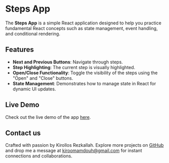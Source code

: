 # Steps App

The **Steps App** is a simple React application designed to help you practice fundamental React concepts such as state management, event handling, and conditional rendering.

## Features

- **Next and Previous Buttons**: Navigate through steps.
- **Step Highlighting**: The current step is visually highlighted.
- **Open/Close Functionality**: Toggle the visibility of the steps using the "Open" and "Close" buttons.
- **State Management**: Demonstrates how to manage state in React for dynamic UI updates.

## Live Demo

Check out the live demo of the app [here](https://kirollos-rezkallah.github.io/steps/).

## Contact us

Crafted with passion by Kirollos Rezkallah. Explore more projects on [GitHub](https://github.com/Kirollos-Rezkallah) and drop me a message at [kiroomamdouh@gmail.com](mailto:kiroomamdouh@gmail.com) for instant connections and collaborations.
